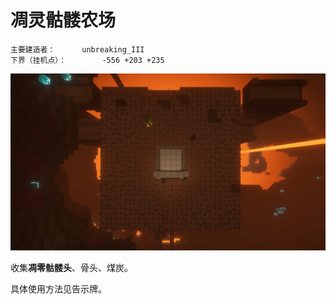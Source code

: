 # 凋灵骷髅农场

```
主要建造者：		unbreaking_III
下界（挂机点）：		-556 +203 +235
```

![](/img/place/凋灵骷髅农场.webp)

收集**凋零骷髅头**、骨头、煤炭。

具体使用方法见告示牌。
